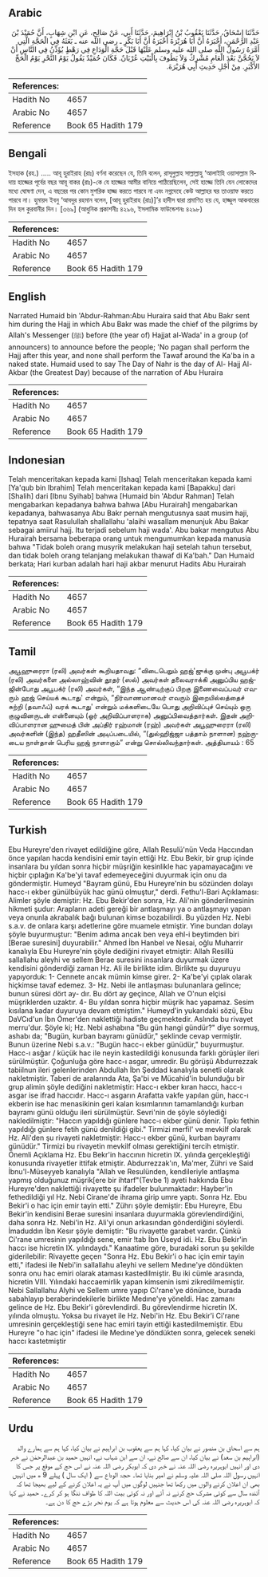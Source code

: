 ## Arabic


<div dir="rtl" lang="ar" style={{fontSize:'larger',backgroundColor:'#f8f9fa',padding:20}}>
حَدَّثَنَا إِسْحَاقُ، حَدَّثَنَا يَعْقُوبُ بْنُ إِبْرَاهِيمَ، حَدَّثَنَا أَبِي، عَنْ صَالِحٍ، عَنِ ابْنِ شِهَابٍ، أَنَّ حُمَيْدَ بْنَ عَبْدِ الرَّحْمَنِ، أَخْبَرَهُ أَنَّ أَبَا هُرَيْرَةَ أَخْبَرَهُ أَنَّ أَبَا بَكْرٍ ـ رضى الله عنه ـ بَعَثَهُ فِي الْحَجَّةِ الَّتِي أَمَّرَهُ رَسُولُ اللَّهِ صلى الله عليه وسلم عَلَيْهَا قَبْلَ حَجَّةِ الْوَدَاعِ فِي رَهْطٍ يُؤَذِّنُ فِي النَّاسِ أَنْ لاَ يَحُجَّنَّ بَعْدَ الْعَامِ مُشْرِكٌ وَلاَ يَطُوفَ بِالْبَيْتِ عُرْيَانٌ‏.‏ فَكَانَ حُمَيْدٌ يَقُولُ يَوْمُ النَّحْرِ يَوْمُ الْحَجِّ الأَكْبَرِ‏.‏ مِنْ أَجْلِ حَدِيثِ أَبِي هُرَيْرَةَ‏.‏
</div>
<div style={{backgroundColor:'#f8f9fa',padding:20, marginBottom: 10}}><table> <thead> <tr> <th>References:</th> <th></th> </tr> </thead> <tbody><tr><td>Hadith No</td><td>4657</td></tr><tr><td>Arabic No</td><td>4657</td></tr><tr><td>Reference</td><td>Book 65 Hadith 179</td></tr></tbody></table></div>

## Bengali


<div dir="ltr" lang="bn" style={{fontSize:'larger',backgroundColor:'#f8f9fa',padding:20}}>
ইসহাক (রহ.) ..... আবূ হুরাইরাহ (রাঃ) বর্ণনা করেছেন যে, তিনি বলেন, রাসূলুল্লাহ সাল্লাল্লাহু ‘আলাইহি ওয়াসাল্লাম বিদায় হাজ্জের পূর্বের বছর আবূ বাকর (রাঃ)-কে যে হাজ্জের আমীর বানিয়ে পাঠিয়েছিলেন, সেই হাজ্জে তিনি যেন লোকেদের মধ্যে ঘোষণা দেন, এ বছরের পর কোন মুশরিক হাজ্জ করতে পারবে না এবং নগ্নদেহে কেউ আল্লাহর ঘর তাওয়াফ করতে পারবে না। হুমায়দ ইবনু ‘আবদুর রহমান বলেন, [আবূ হুরাইরাহ (রাঃ)]’র হাদীস দ্বারা প্রমাণিত হয় যে, হাজ্জুল আকবারের দিন হল কুরবানীর দিন। [৩৬৯] (আধুনিক প্রকাশনীঃ ৪২৯৬, ইসলামিক ফাউন্ডেশনঃ ৪২৯৮)
</div>
<div style={{backgroundColor:'#f8f9fa',padding:20, marginBottom: 10}}><table> <thead> <tr> <th>References:</th> <th></th> </tr> </thead> <tbody><tr><td>Hadith No</td><td>4657</td></tr><tr><td>Arabic No</td><td>4657</td></tr><tr><td>Reference</td><td>Book 65 Hadith 179</td></tr></tbody></table></div>

## English


<div dir="ltr" lang="en" style={{fontSize:'larger',backgroundColor:'#f8f9fa',padding:20}}>
Narrated Humaid bin 'Abdur-Rahman:Abu Huraira said that Abu Bakr sent him during the Hajj in which Abu Bakr was made the chief of the pilgrims by Allah's Messenger (ﷺ) before (the year of) Hajjat al-Wada' in a group (of announcers) to announce before the people; 'No pagan shall perform the Hajj after this year, and none shall perform the Tawaf around the Ka'ba in a naked state. Humaid used to say The Day of Nahr is the day of Al- Hajj Al-Akbar (the Greatest Day) because of the narration of Abu Huraira
</div>
<div style={{backgroundColor:'#f8f9fa',padding:20, marginBottom: 10}}><table> <thead> <tr> <th>References:</th> <th></th> </tr> </thead> <tbody><tr><td>Hadith No</td><td>4657</td></tr><tr><td>Arabic No</td><td>4657</td></tr><tr><td>Reference</td><td>Book 65 Hadith 179</td></tr></tbody></table></div>

## Indonesian


<div dir="ltr" lang="id" style={{fontSize:'larger',backgroundColor:'#f8f9fa',padding:20}}>
Telah menceritakan kepada kami [Ishaq] Telah menceritakan kepada kami [Ya'qub bin Ibrahim] Telah menceritakan kepada kami [Bapakku] dari [Shalih] dari [Ibnu Syihab] bahwa [Humaid bin 'Abdur Rahman] Telah mengabarkan kepadanya bahwa bahwa [Abu Hurairah] mengabarkan kepadanya, bahwasanya Abu Bakr pernah mengutusnya saat musim haji, tepatnya saat Rasulullah shallallahu 'alaihi wasallam menunjuk Abu Bakar sebagai amiirul hajj. Itu terjadi sebelum haji wada'. Abu bakar mengutus Abu Hurairah bersama beberapa orang untuk mengumumkan kepada manusia bahwa "Tidak boleh orang musyrik melakukan haji setelah tahun tersebut, dan tidak boleh orang telanjang melakukan thawaf di Ka'bah." Dan Humaid berkata; Hari kurban adalah hari haji akbar menurut Hadits Abu Hurairah
</div>
<div style={{backgroundColor:'#f8f9fa',padding:20, marginBottom: 10}}><table> <thead> <tr> <th>References:</th> <th></th> </tr> </thead> <tbody><tr><td>Hadith No</td><td>4657</td></tr><tr><td>Arabic No</td><td>4657</td></tr><tr><td>Reference</td><td>Book 65 Hadith 179</td></tr></tbody></table></div>

## Tamil


<div dir="ltr" lang="ta" style={{fontSize:'larger',backgroundColor:'#f8f9fa',padding:20}}>
அபூஹுரைரா (ரலி) அவர்கள் கூறியதாவது: “விடைபெறும் ஹஜ்'ஜுக்கு முன்பு அபூபக்ர் (ரலி) அவர்களை அல்லாஹ்வின் தூதர் (ஸல்) அவர்கள் தலைவராக்கி அனுப்பிய ஹஜ்ஜின்போது அபூபக்ர் (ரலி) அவர்கள், “இந்த ஆண்டிற்குப் பிறகு இணைவைப்பவர் எவரும் ஹஜ் செய்யக் கூடாது' என்றும், “நிர்வாணமானவர் எவரும் இறையில்லத்தைச் சுற்றி (தவாஃப்) வரக் கூடாது' என்றும் மக்களிடையே பொது அறிவிப்புச் செய்யும் ஒரு குழுவினருடன் என்னையும் (ஓர் அறிவிப்பாளராக) அனுப்பிவைத்தார்கள். இதன் அறிவிப்பாளரான ஹுமைத் பின் அப்திர் ரஹ்மான் (ரஹ்) அவர்கள் அபூஹுரைரா (ரலி) அவர்களின் (இந்த) ஹதீஸின் அடிப்படையில், “(துல்ஹிஜ்ஜா பத்தாம் நாளான) நஹ்ருடைய நாள்தான் பெரிய ஹஜ் நாளாகும்” என்று சொல்லிவந்தார்கள். அத்தியாயம் : 65
</div>
<div style={{backgroundColor:'#f8f9fa',padding:20, marginBottom: 10}}><table> <thead> <tr> <th>References:</th> <th></th> </tr> </thead> <tbody><tr><td>Hadith No</td><td>4657</td></tr><tr><td>Arabic No</td><td>4657</td></tr><tr><td>Reference</td><td>Book 65 Hadith 179</td></tr></tbody></table></div>

## Turkish


<div dir="ltr" lang="tr" style={{fontSize:'larger',backgroundColor:'#f8f9fa',padding:20}}>
Ebu Hureyre'den rivayet edildiğine göre, Allah Resulü'nün Veda Haccından önce yapılan hacda kendisini emir tayin ettiği Hz. Ebu Bekir, bir grup içinde insanlara bu yıldan sonra hiçbir müşriğin kesinlikle hac yapamayacağını ve hiçbir çıplağın Ka'be'yi tavaf edemeyeceğini duyurmak için onu da göndermiştir. Humeyd "Bayram günü, Ebu Hureyre'nin bu sözünden dolayı hacc-ı ekber günülbüyük hac günü olmuştur," derdi. Fethu'l-Bari Açıklaması: Alimler şöyle demiştir: Hz. Ebu Bekir'den sonra, Hz. Ali'nin gönderilmesinin hikmeti şudur: Arapların adeti gereği bir antlaşmayı ya o antlaşmayı yapan veya onunla akrabalık bağı bulunan kimse bozabilirdi. Bu yüzden Hz. Nebi s.a.v. de onlara karşı adetlerine göre muamele etmiştir. Yine bundan dolayı şöyle buyurmuştur: "Benim adıma ancak ben veya ehl-i beytimden biri [Berae suresini] duyurabilir." Ahmed İbn Hanbel ve Nesai, oğlu Muharrir kanalıyla Ebu Hureyre'nin şöyle dediğini rivayet etmiştir: Allah Resillü sallallahu aleyhi ve sellem Berae suresini insanlara duyurmak üzere kendisini gönderdiği zaman Hz. Ali ile birlikte idim. Birlikte şu duyuruyu yapıyorduk: 1- Cennete ancak mümin kimse girer. 2- Ka'be'yi çıplak olarak hiçkimse tavaf edemez. 3- Hz. Nebi ile antlaşması bulunanlara gelince; bunun süresi dört ay- dır. Bu dört ay geçince, Allah ve O'nun elçisi müşriklerden uzaktır. 4- Bu yıldan sonra hiçbir müşrik hac yapamaz. Sesim kısılana kadar duyuruya devam etmiştim." Humeyd'in yukarıdaki sözü, Ebu DaVCıd'un İbn Ömer'den naklettiği hadiste geçmektedir. Aslında bu rivayet merru'dur. Şöyle ki; Hz. Nebi ashabına "Bu gün hangi gündür?" diye sormuş, ashabı da; "Bugün, kurban bayramı günüdür," şeklinde cevap vermiştir. Bunun üzerine Nebi s.a.v.: "Bugün hacc-ı ekber günüdür," buyurmuştur. Hacc-ı asğar / küçük hac ile neyin kastedildiği konusunda farklı görüşler ileri sürülmüştür. Çoğunluğa göre hacc-ı asgar, umredir. Bu görüşü Abdurrezzak tabiilnun ileri gelenlerinden Abdullah İbn Şeddad kanalıyla senetli olarak nakIetmiştir. Taberi de aralarında Ata, Şa'bi ve Mücahid'in bulunduğu bir grup alimin şöyle dediğini nakletmiştir: Hacc-ı ekber kıran haccı, hacc-ı asgar ise ifrad haccıdır. Hacc-ı asgarın Arafatta vakfe yapılan gün, hacc-ı ekberin ise hac menasikinin geri kalan kısımlarının tamamlandığı kurban bayramı günü olduğu ileri sürülmüştür. Sevri'nin de şöyle söylediği nakledilmiştir: "Haccın yapıldığı günlere hacc-ı ekber günü denir. Tıpkı fethin yapıldığı günlere fetih günü denildiği gibi." Tirmizi merfil' ve mevkilf olarak Hz. Ali'den şu rivayeti nakletmiştir: Hacc-ı ekber günü, kurban bayramı günüdür." Tirmizi bu rivayetin mevkilf olması gerektiğini tercih etmiştir. Önemli Açıklama Hz. Ebu Bekr'in haccının hicretin IX. yılında gerçekleştiği konusunda rivayetler ittifak etmiştir. Abdurrezzak'ın, Ma'mer, Zühri ve Said İbnu'l-Müseyyeb kanalıyla "Allah ve Resulünden, kendileriyle antlaşma yapmış olduğunuz müşrik[ere bir ihtarf"(Tevbe 1) ayeti hakkında Ebu Hureyre'den naklettiği rivayette şu ifadeler bulunmaktadır: Hayber'in fethedildiği yıl Hz. Nebi Cirane'de ihrama girip umre yaptı. Sonra Hz. Ebu Bekir'i o hac için emir tayin etti." Zührı şöyle demiştir: Ebu Hureyre, Ebu Bekir'in kendisini Berae suresini insanlara duyurmakla görevlendirdiğini, daha sonra Hz. Nebi'in Hz. Ali'yi onun arkasından gönderdiğini söylerdi. İmaduddın İbn Kesır şöyle demiştir: "Bu rivayette garabet vardır. Çünkü Ci'rane umresinin yapıldığı sene, emir !tab İbn Üseyd idi. Hz. Ebu Bekir'in haccı ise hicretin IX. yılındaydı." Kanaatime göre, buradaki sorun şu şekilde giderilebilir: Rivayette geçen "Sonra Hz. Ebu Bekir'i o hac için emir tayin etti," ifadesi ile Nebi'in sallallahu a1eyhi ve sellem Medıne'ye döndükten sonra onu hac emiri olarak ataması kastediImiştir. Bu iki cümle arasında, hicretin VIII. Yılındaki haccaemirlik yapan kimsenin ismi zikredilmemiştir. Nebi Sallallahu Alyhi ve Sellem umre yapıp Ci'rane'ye dönünce, burada sabahlayıp beraberindekilerle birlikte Medıne'ye yöneldi. Hac zamanı gelince de Hz. Ebu Bekir'i görevlendirdi. Bu görevlendirme hicretin IX. yılında olmuştu. Yoksa bu rivayet ile Hz. Nebi'in Hz. Ebu Bekir'i Ci'rane umresinin gerçekleştiği sene hac emiri tayin ettiği kastedilmemiştir. Ebu Hureyre "o hac için" ifadesi ile Medıne'ye döndükten sonra, gelecek seneki haccı kastetmiştir
</div>
<div style={{backgroundColor:'#f8f9fa',padding:20, marginBottom: 10}}><table> <thead> <tr> <th>References:</th> <th></th> </tr> </thead> <tbody><tr><td>Hadith No</td><td>4657</td></tr><tr><td>Arabic No</td><td>4657</td></tr><tr><td>Reference</td><td>Book 65 Hadith 179</td></tr></tbody></table></div>

## Urdu


<div dir="rtl" lang="ur" style={{fontSize:'larger',backgroundColor:'#f8f9fa',padding:20}}>
ہم سے اسحاق بن منصور نے بیان کیا، کہا ہم سے یعقوب بن ابراہیم نے بیان کیا، کہا ہم سے ہمارے والد (ابراہیم بن سعد) نے بیان کیا، ان سے صالح نے، ان سے ابن شہاب نے، انہیں حمید بن عبدالرحمٰن نے خبر دی اور انہیں ابوہریرہ رضی اللہ عنہ نے خبر دی کہ ابوبکر رضی اللہ عنہ نے اس حج کے موقع پر جس کا انہیں رسول اللہ صلی اللہ علیہ وسلم نے امیر بنایا تھا۔ حجۃ الوداع سے ( ایک سال ) پہلے 9 ھ میں انہیں بھی ان اعلان کرنے والوں میں رکھا تھا جنہیں لوگوں میں آپ نے یہ اعلان کرنے کے لیے بھیجا تھا کہ آئندہ سال سے کوئی مشرک حج کرنے نہ آئے اور نہ کوئی بیت اللہ کا طواف ننگا ہو کر کرے۔ حمید نے کہا کہ ابوہریرہ رضی اللہ عنہ کی اس حدیث سے معلوم ہوتا ہے کہ یوم نحر بڑے حج کا دن ہے۔
</div>
<div style={{backgroundColor:'#f8f9fa',padding:20, marginBottom: 10}}><table> <thead> <tr> <th>References:</th> <th></th> </tr> </thead> <tbody><tr><td>Hadith No</td><td>4657</td></tr><tr><td>Arabic No</td><td>4657</td></tr><tr><td>Reference</td><td>Book 65 Hadith 179</td></tr></tbody></table></div>
